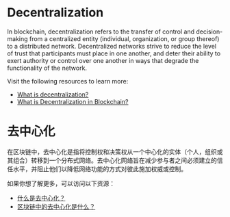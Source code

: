 # Decentralization

In blockchain, decentralization refers to the transfer of control and decision-making from a centralized entity (individual, organization, or group thereof) to a distributed network. Decentralized networks strive to reduce the level of trust that participants must place in one another, and deter their ability to exert authority or control over one another in ways that degrade the functionality of the network.

Visit the following resources to learn more:

- [What is decentralization?](https://aws.amazon.com/blockchain/decentralization-in-blockchain/)
- [What is Decentralization in Blockchain?](https://www.blockchain-council.org/blockchain/what-is-decentralization-in-blockchain/)

# 去中心化

在区块链中，去中心化是指将控制权和决策权从一个中心化的实体（个人，组织或其组合）转移到一个分布式网络。去中心化网络旨在减少参与者之间必须建立的信任水平，并阻止他们以降低网络功能的方式对彼此施加权威或控制。

如果你想了解更多，可以访问以下资源：

- [什么是去中心化？](https://aws.amazon.com/blockchain/decentralization-in-blockchain/)
- [区块链中的去中心化是什么？](https://www.blockchain-council.org/blockchain/what-is-decentralization-in-blockchain/)
